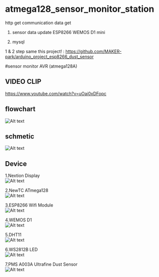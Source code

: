 # atmega128_sensor_monitor_station
http get communication data get 

1. sensor data update ESP8266 WEMOS D1 mini

2. mysql

1 & 2 step same this project! : https://github.com/MAKER-park/arduino_project_esp8266_dust_sensor

#sensor monitor AVR (atmega128A)

## VIDEO CLIP
https://www.youtube.com/watch?v=uOai0xDFopc

## flowchart
![Alt text](/image/1.PNG)

## schmetic
![Alt text](/image/2.PNG)

## Device
1.Nextion Display   
![Alt text](/image/3.PNG)

2.NewTC ATmega128   
![Alt text](/image/4.PNG)

3.ESP8266 Wifi Module   
![Alt text](/image/5.PNG)

4.WEMOS D1   
![Alt text](/image/6.PNG)

5.DHT11   
![Alt text](/image/7.PNG)

6.WS2812B LED   
![Alt text](/image/8.PNG)

7.PMS A003A Ultrafine Dust Sensor   
![Alt text](/image/9.PNG)
